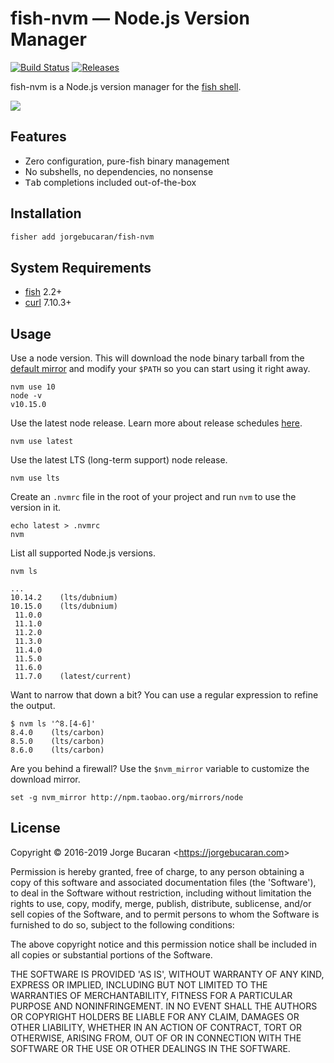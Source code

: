# fish-nvm — Node.js Version Manager

[![Build Status](https://img.shields.io/travis/jorgebucaran/fish-nvm.svg)](https://travis-ci.org/jorgebucaran/fish-nvm)
[![Releases](https://img.shields.io/github/release/jorgebucaran/fish-nvm.svg?label=latest)](https://github.com/jorgebucaran/fish-nvm/releases)

fish-nvm is a Node.js version manager for the [fish shell](https://fishshell.com).

![](https://gitcdn.link/repo/jorgebucaran/c796a54376c7571ad7d5bb1c85feabb8/raw/038b6654300e4575b47c0a61a749733ea9c0bb5d/nvm.svg)

## Features

- Zero configuration, pure-fish binary management
- No subshells, no dependencies, no nonsense
- <kbd>Tab</kbd> completions included out-of-the-box

## Installation

```sh
fisher add jorgebucaran/fish-nvm
```

## System Requirements

- [fish](https://github.com/fish-shell/fish-shell) 2.2+
- [curl](https://github.com/curl/curl) 7.10.3+

## Usage

Use a node version. This will download the node binary tarball from the [default mirror](https://nodejs.org/dist/) and modify your `$PATH` so you can start using it right away.

```fish
nvm use 10
node -v
v10.15.0
```

Use the latest node release. Learn more about release schedules [here](https://github.com/nodejs/Release).

```
nvm use latest
```

Use the latest LTS (long-term support) node release.

```
nvm use lts
```

Create an `.nvmrc` file in the root of your project and run `nvm` to use the version in it. 

```fish
echo latest > .nvmrc
nvm
```

List all supported Node.js versions.

```
nvm ls
```

```console
...
10.14.2    (lts/dubnium)
10.15.0    (lts/dubnium)
 11.0.0
 11.1.0
 11.2.0
 11.3.0
 11.4.0
 11.5.0
 11.6.0
 11.7.0    (latest/current)
```

Want to narrow that down a bit? You can use a regular expression to refine the output.

```
$ nvm ls '^8.[4-6]'
8.4.0    (lts/carbon)
8.5.0    (lts/carbon)
8.6.0    (lts/carbon)
```

Are you behind a firewall? Use the `$nvm_mirror` variable to customize the download mirror.

```fish
set -g nvm_mirror http://npm.taobao.org/mirrors/node
```

## License

Copyright © 2016-2019 Jorge Bucaran <<https://jorgebucaran.com>>

Permission is hereby granted, free of charge, to any person obtaining a copy of this software and associated documentation files (the 'Software'), to deal in the Software without restriction, including without limitation the rights to use, copy, modify, merge, publish, distribute, sublicense, and/or sell copies of the Software, and to permit persons to whom the Software is furnished to do so, subject to the following conditions:

The above copyright notice and this permission notice shall be included in all copies or substantial portions of the Software.

THE SOFTWARE IS PROVIDED 'AS IS', WITHOUT WARRANTY OF ANY KIND, EXPRESS OR IMPLIED, INCLUDING BUT NOT LIMITED TO THE WARRANTIES OF MERCHANTABILITY, FITNESS FOR A PARTICULAR PURPOSE AND NONINFRINGEMENT. IN NO EVENT SHALL THE AUTHORS OR COPYRIGHT HOLDERS BE LIABLE FOR ANY CLAIM, DAMAGES OR OTHER LIABILITY, WHETHER IN AN ACTION OF CONTRACT, TORT OR OTHERWISE, ARISING FROM, OUT OF OR IN CONNECTION WITH THE SOFTWARE OR THE USE OR OTHER DEALINGS IN THE SOFTWARE.
